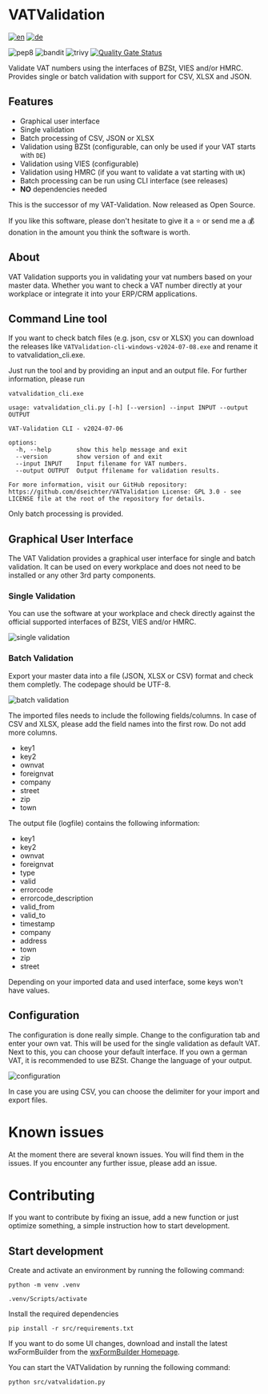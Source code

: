 # VATValidation

[![en](https://img.shields.io/badge/lang-en-blue.svg)](https://github.com/dseichter/VATValidation/blob/master/README.md)
[![de](https://img.shields.io/badge/lang-de-blue.svg)](https://github.com/dseichter/VATValidation/blob/master/README-de.md)

![pep8](https://github.com/dseichter/VATValidation/actions/workflows/pep8.yml/badge.svg)
![bandit](https://github.com/dseichter/VATValidation/actions/workflows/bandit.yml/badge.svg)
![trivy](https://github.com/dseichter/VATValidation/actions/workflows/trivy.yml/badge.svg)
[![Quality Gate Status](https://sonarcloud.io/api/project_badges/measure?project=dseichter_VATValidation&metric=alert_status)](https://sonarcloud.io/summary/new_code?id=dseichter_VATValidation)

Validate VAT numbers using the interfaces of BZSt, VIES and/or HMRC. Provides single or batch validation with support for CSV, XLSX and JSON.

## Features

* Graphical user interface
* Single validation
* Batch processing of CSV, JSON or XLSX
* Validation using BZSt (configurable, can only be used if your VAT starts with `DE`)
* Validation using VIES (configurable)
* Validation using HMRC (if you want to validate a vat starting with `UK`)
* Batch processing can be run using CLI interface (see releases)
* **NO** dependencies needed

This is the successor of my VAT-Validation. Now released as Open Source.

If you like this software, please don't hesitate to give it a :star: or send me a :moneybag: donation in the amount you think the software is worth.

## About

VAT Validation supports you in validating your vat numbers based on your master data. Whether you want to check a VAT number directly at your workplace or integrate it into your ERP/CRM applications.

## Command Line tool

If you want to check batch files (e.g. json, csv or XLSX) you can download the releases like `VATValidation-cli-windows-v2024-07-08.exe` and rename it to vatvalidation_cli.exe.

Just run the tool and by providing an input and an output file. For further information, please run

``vatvalidation_cli.exe``

```shell
usage: vatvalidation_cli.py [-h] [--version] --input INPUT --output OUTPUT

VAT-Validation CLI - v2024-07-06

options:
  -h, --help       show this help message and exit
  --version        show version of and exit
  --input INPUT    Input filename for VAT numbers.
  --output OUTPUT  Output ffilename for validation results.

For more information, visit our GitHub repository: https://github.com/dseichter/VATValidation License: GPL 3.0 - see LICENSE file at the root of the repository for details.
```

Only batch processing is provided.

## Graphical User Interface

The VAT Validation provides a graphical user interface for single and batch validation. It can be used on every workplace and does not need to be installed or any other 3rd party components.

### Single Validation

You can use the software at your workplace and check directly against the official supported interfaces of BZSt, VIES and/or HMRC.

![single validation](images/single.png "VAT Validation Single Validation")

### Batch Validation

Export your master data into a file (JSON, XLSX or CSV) format and check them completly. The codepage should be UTF-8.

![batch validation](images/batch.png "VAT Validation Batch Processing")

The imported files needs to include the following fields/columns. In case of CSV and XLSX, please add the field names into the first row. Do not add more columns.

* key1
* key2
* ownvat
* foreignvat
* company
* street
* zip
* town

The output file (logfile) contains the following information:

* key1
* key2
* ownvat
* foreignvat
* type
* valid
* errorcode
* errorcode_description
* valid_from
* valid_to
* timestamp
* company
* address
* town
* zip
* street

Depending on your imported data and used interface, some keys won't have values.

## Configuration

The configuration is done really simple. Change to the configuration tab and enter your own vat. This will be used for the single validation as default VAT. 
Next to this, you can choose your default interface. If you own a german VAT, it is recommended to use BZSt. Change the language of your output.

![configuration](images/config.png "VAT Validation Configuration")

In case you are using CSV, you can choose the delimiter for your import and export files.

# Known issues

At the moment there are several known issues. You will find them in the issues. If you encounter any further issue, please add an issue.

# Contributing

If you want to contribute by fixing an issue, add a new function or just optimize something, a simple instruction how to start development.

## Start development

Create and activate an environment by running the following command:

```python -m venv .venv```

```.venv/Scripts/activate```

Install the required dependencies

```pip install -r src/requirements.txt```

If you want to do some UI changes, download and install the latest wxFormBuilder from the [wxFormBuilder Homepage](https://github.com/wxFormBuilder/wxFormBuilder).

You can start the VATValidation by running the following command:

```python src/vatvalidation.py```
